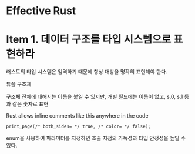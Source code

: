 # Effective Rust



# Item 1. 데이터 구조를 타입 시스템으로 표현하라



러스트의 타입 시스템은 엄격하기 때문에 항상 대상을 명확히 표현해야 한다.



튜플 구조체

구조체 전체에 대해서는 이름을 붙일 수 있지만, 개별 필드에는 이름이 없고, s.0, s.1 등과 같은 숫자로 표현



Rust allows inline comments like this anywhere in the code

`print_page(/* both_sides= */ true, /* color= */ false);`



enum을 사용하여 파라미터를 지정하면 호출 지점의 가독성과 타입 안정성을 높일 수 있다.












































